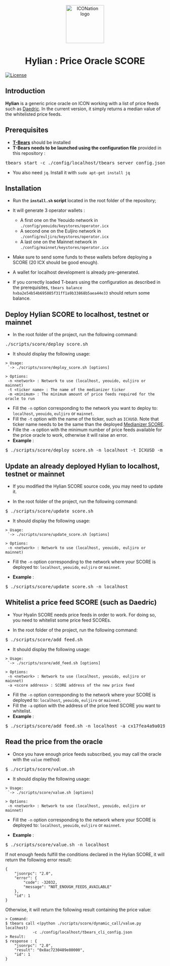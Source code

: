 <p align="center">
  <img 
    src="https://iconation.team/images/hylian_nobg.png" 
    width="120px"
    alt="ICONation logo">
</p>

<h1 align="center">Hylian : Price Oracle SCORE</h1>

 [![License](https://img.shields.io/badge/License-Apache%202.0-blue.svg)](https://opensource.org/licenses/Apache-2.0)

## Introduction

**Hylian** is a generic price oracle on ICON working with a list of price feeds such as [Daedric](https://github.com/iconation/Daedric). In the current version, it simply returns a median value of the whitelisted price feeds.

## Prerequisites

- **[T-Bears](https://github.com/icon-project/t-bears/)** should be installed
- **T-Bears needs to be launched using the configuration file** provided in this repository :
<pre>
tbears start -c ./config/localhost/tbears_server_config.json
</pre>

- You also need `jq`. Install it with `sudo apt-get install jq`

## Installation

- Run the **`install.sh` script** located in the root folder of the repository;

- It will generate 3 operator wallets : 
  - A first one on the Yeouido network in `./config/yeouido/keystores/operator.icx`
  - A second one on the Euljiro network in `./config/euljiro/keystores/operator.icx`
  - A last one on the Mainnet network in `./config/mainnet/keystores/operator.icx`

- Make sure to send some funds to these wallets before deploying a SCORE (20 ICX should be good enough).

- A wallet for localhost development is already pre-generated.
- If you correctly loaded T-bears using the configuration as described in the prerequisites, `tbears balance hxba2e54b54b695085f31ff1a9b33868b5aea44e33` should return some balance.

## Deploy Hylian SCORE to localhost, testnet or mainnet

- In the root folder of the project, run the following command:
<pre>./scripts/score/deploy_score.sh</pre>

- It should display the following usage:
```
> Usage:
 `-> ./scripts/score/deploy_score.sh [options]

> Options:
 -n <network> : Network to use (localhost, yeouido, euljiro or mainnet)
 -t <ticker name> : The name of the medianizer ticker
 -m <minimum> : The minimum amount of price feeds required for the oracle to run
```

- Fill the `-n` option corresponding to the network you want to deploy to: `localhost`, `yeouido`, `euljiro` or `mainnet`.
- Fill the `-t` option with the name of the ticker, such as `ICXUSD`. Note that ticker name needs to be the same than the deployed [Medianizer SCORE](https://github.com/iconation/Medianizer).
- Fille the `-m` option with the minimum number of price feeds available for the price oracle to work, otherwise it will raise an error.
- **Example** : 
<pre>$ ./scripts/score/deploy_score.sh -n localhost -t ICXUSD -m 5</pre>

## Update an already deployed Hylian to localhost, testnet or mainnet

- If you modified the Hylian SCORE source code, you may need to update it.

- In the root folder of the project, run the following command:
<pre>$ ./scripts/score/update_score.sh</pre>

- It should display the following usage:
```
> Usage:
 `-> ./scripts/score/update_score.sh [options]

> Options:
 -n <network> : Network to use (localhost, yeouido, euljiro or mainnet)
```

- Fill the `-n` option corresponding to the network where your SCORE is deployed to: `localhost`, `yeouido`, `euljiro` or `mainnet`.

- **Example** :
<pre>$ ./scripts/score/update_score.sh -n localhost</pre>

## Whitelist a price feed SCORE (such as Daedric)

- Your Hyalin SCORE needs price feeds in order to work. For doing so, you need to whitelist some price feed SCOREs.

- In the root folder of the project, run the following command:
<pre>$ ./scripts/score/add_feed.sh</pre>

- It should display the following usage:
```
> Usage:
 `-> ./scripts/score/add_feed.sh [options]

> Options:
 -n <network> : Network to use (localhost, yeouido, euljiro or mainnet)
 -a <score address> : SCORE address of the new price feed
```

- Fill the `-n` option corresponding to the network where your SCORE is deployed to: `localhost`, `yeouido`, `euljiro` or `mainnet`.
- Fill the `-a` option with the address of the price feed SCORE you want to whitelist.
- **Example** :
<pre>$ ./scripts/score/add_feed.sh -n localhost -a cx17fea4a9a01970cc730db9100dee9d1727af11a5</pre>

## Read the price from the oracle

- Once you have enough price feeds subscribed, you may call the oracle with the `value` method:

<pre>$ ./scripts/score/value.sh</pre>

- It should display the following usage:
```
> Usage:
 `-> ./scripts/score/value.sh [options]

> Options:
 -n <network> : Network to use (localhost, yeouido, euljiro or mainnet)
```

- Fill the `-n` option corresponding to the network where your SCORE is deployed to: `localhost`, `yeouido`, `euljiro` or `mainnet`.

- **Example** :
<pre>$ ./scripts/score/value.sh -n localhost</pre>

If not enough feeds fulfill the conditions declared in the Hylian SCORE, it will return the following error result:

```
{
    "jsonrpc": "2.0",
    "error": {
        "code": -32032,
        "message": "NOT_ENOUGH_FEEDS_AVAILABLE"
    },
    "id": 1
}
```

Otherwise, it will return the following result containing the price value:

```
> Command:
$ tbears call <(python ./scripts/score/dynamic_call/value.py localhost)
            -c ./config/localhost/tbears_cli_config.json
> Result:
$ response : {
    "jsonrpc": "2.0",
    "result": "0x8ac7230489e80000",
    "id": 1
}
```
